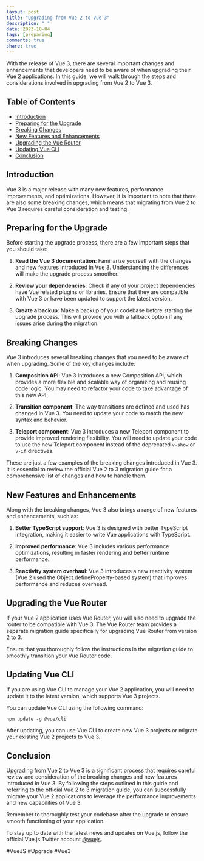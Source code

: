 ```yaml
---
layout: post
title: "Upgrading from Vue 2 to Vue 3"
description: " "
date: 2023-10-04
tags: [preparing]
comments: true
share: true
---
```


With the release of Vue 3, there are several important changes and enhancements that developers need to be aware of when upgrading their Vue 2 applications. In this guide, we will walk through the steps and considerations involved in upgrading from Vue 2 to Vue 3.

## Table of Contents
- [Introduction](#introduction)
- [Preparing for the Upgrade](#preparing-for-the-upgrade)
- [Breaking Changes](#breaking-changes)
- [New Features and Enhancements](#new-features-and-enhancements)
- [Upgrading the Vue Router](#upgrading-the-vue-router)
- [Updating Vue CLI](#updating-vue-cli)
- [Conclusion](#conclusion)

## Introduction

Vue 3 is a major release with many new features, performance improvements, and optimizations. However, it is important to note that there are also some breaking changes, which means that migrating from Vue 2 to Vue 3 requires careful consideration and testing.

## Preparing for the Upgrade

Before starting the upgrade process, there are a few important steps that you should take:

1. **Read the Vue 3 documentation**: Familiarize yourself with the changes and new features introduced in Vue 3. Understanding the differences will make the upgrade process smoother.

2. **Review your dependencies**: Check if any of your project dependencies have Vue related plugins or libraries. Ensure that they are compatible with Vue 3 or have been updated to support the latest version.

3. **Create a backup**: Make a backup of your codebase before starting the upgrade process. This will provide you with a fallback option if any issues arise during the migration.

## Breaking Changes

Vue 3 introduces several breaking changes that you need to be aware of when upgrading. Some of the key changes include:

1. **Composition API**: Vue 3 introduces a new Composition API, which provides a more flexible and scalable way of organizing and reusing code logic. You may need to refactor your code to take advantage of this new API.

2. **Transition component**: The way transitions are defined and used has changed in Vue 3. You need to update your code to match the new syntax and behavior.

3. **Teleport component**: Vue 3 introduces a new Teleport component to provide improved rendering flexibility. You will need to update your code to use the new Teleport component instead of the deprecated `v-show` or `v-if` directives.

These are just a few examples of the breaking changes introduced in Vue 3. It is essential to review the official Vue 2 to 3 migration guide for a comprehensive list of changes and how to handle them.

## New Features and Enhancements

Along with the breaking changes, Vue 3 also brings a range of new features and enhancements, such as:

1. **Better TypeScript support**: Vue 3 is designed with better TypeScript integration, making it easier to write Vue applications with TypeScript.

2. **Improved performance**: Vue 3 includes various performance optimizations, resulting in faster rendering and better runtime performance.

3. **Reactivity system overhaul**: Vue 3 introduces a new reactivity system (Vue 2 used the Object.defineProperty-based system) that improves performance and reduces overhead.

## Upgrading the Vue Router

If your Vue 2 application uses Vue Router, you will also need to upgrade the router to be compatible with Vue 3. The Vue Router team provides a separate migration guide specifically for upgrading Vue Router from version 2 to 3.

Ensure that you thoroughly follow the instructions in the migration guide to smoothly transition your Vue Router code.

## Updating Vue CLI

If you are using Vue CLI to manage your Vue 2 application, you will need to update it to the latest version, which supports Vue 3 projects.

You can update Vue CLI using the following command:

```shell
npm update -g @vue/cli
```

After updating, you can use Vue CLI to create new Vue 3 projects or migrate your existing Vue 2 projects to Vue 3.

## Conclusion

Upgrading from Vue 2 to Vue 3 is a significant process that requires careful review and consideration of the breaking changes and new features introduced in Vue 3. By following the steps outlined in this guide and referring to the official Vue 2 to 3 migration guide, you can successfully migrate your Vue 2 applications to leverage the performance improvements and new capabilities of Vue 3.

Remember to thoroughly test your codebase after the upgrade to ensure smooth functioning of your application. 

To stay up to date with the latest news and updates on Vue.js, follow the official Vue.js Twitter account [@vuejs](https://twitter.com/vuejs).

\#VueJS #Upgrade #Vue3